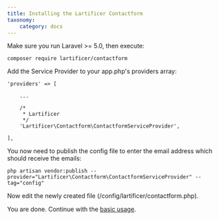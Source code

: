 ```yaml
---
title: Installing the Lartificer Contactform
taxonomy:
    category: docs
---
```


Make sure you run Laravel >= 5.0, then execute:

    composer require lartificer/contactform
    
Add the Service Provider to your app.php's providers array:

    'providers' => [
    
        ...
    
        /*
         * Lartificer
         */ 
        'Lartificer\Contactform\ContactformServiceProvider',
    
    ],
    
    
You now need to publish the config file to enter the email address which should receive the emails:

    php artisan vendor:publish --provider="Lartificer\Contactform\ContactformServiceProvider" --tag="config"
    
Now edit the newly created file (/config/lartificer/contactform.php).
    
You are done. Continue with the [basic usage](../02.basic-usage/docs.md).